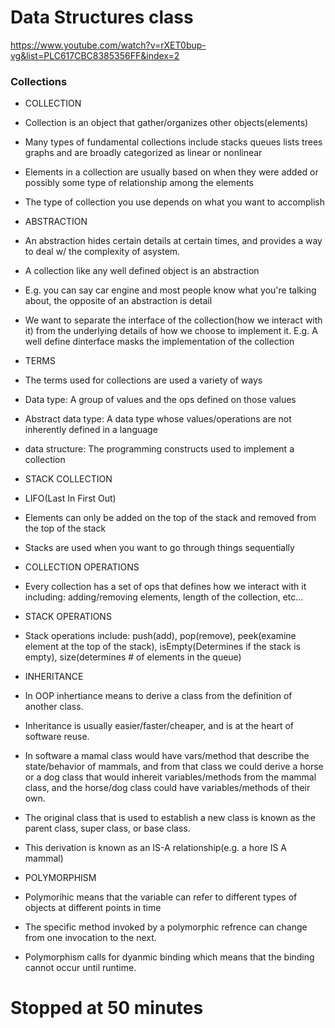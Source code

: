 # Data Structures class

https://www.youtube.com/watch?v=rXET0bup-vg&list=PLC617CBC8385356FF&index=2
### Collections

* COLLECTION

* Collection is an object that gather/organizes other objects(elements)

* Many types of fundamental collections include stacks queues lists trees graphs and are broadly categorized as linear or nonlinear

* Elements in a collection are usually based on when they were added or possibly some type of relationship among the elements

* The type of collection you use depends on what you want to accomplish

* ABSTRACTION

* An abstraction hides certain details at certain times, and provides a way to deal w/ the complexity of  asystem.  

* A collection like any well defined object is an abstraction

* E.g. you can say car engine and most people know what you're talking about, the opposite of an abstraction is detail

* We want to separate the interface of the collection(how we interact with it) from the underlying details of how we choose to implement it.  E.g. A well define dinterface masks the implementation of the collection

 * TERMS

 * The terms used for collections are used a variety of ways

 * Data type: A group of values and the ops defined on those values

 * Abstract data type: A data type whose values/operations are not inherently defined in a language

 * data structure: The programming constructs used to implement a collection

 * STACK COLLECTION

 * LIFO(Last In First Out)

 * Elements can only be added on the top of the stack and removed from the top of the stack

 * Stacks are used when you want to go through things sequentially

 * COLLECTION OPERATIONS

 * Every collection has a set of ops that defines how we interact with it including: adding/removing elements, length of the collection, etc...

 * STACK OPERATIONS

 * Stack operations include: push(add), pop(remove), peek(examine element at the top of the stack), isEmpty(Determines if the stack is empty), size(determines # of elements in the queue)

* INHERITANCE

* In OOP inhertiance means to derive a class from the definition of another class.  

* Inheritance is usually easier/faster/cheaper, and is at the heart of software reuse.  

* In software a mamal class would have vars/method that describe the state/behavior of mammals, and from that class we could derive a horse or a dog class that would inhereit variables/methods from the mammal class, and the horse/dog class could have variables/methods of their own. 

* The original class that is used to establish a new class is known as the parent class, super class, or base class.  

* This derivation is known as an IS-A relationship(e.g. a hore IS A mammal)



* POLYMORPHISM

* Polymorihic means that the variable can refer to different types of objects at different points in time

* The specific method invoked by a polymorphic refrence can change from one invocation to the next.  

* Polymorphism calls for dyanmic binding which means that the binding cannot occur until runtime.  


# Stopped at 50 minutes